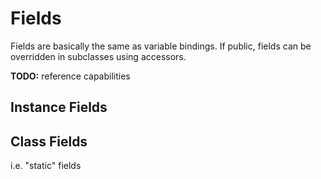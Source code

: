 # Fields

Fields are basically the same as variable bindings. If public, fields can be overridden in subclasses using accessors.

**TODO:** reference capabilities

## Instance Fields

## Class Fields

i.e. "static" fields
